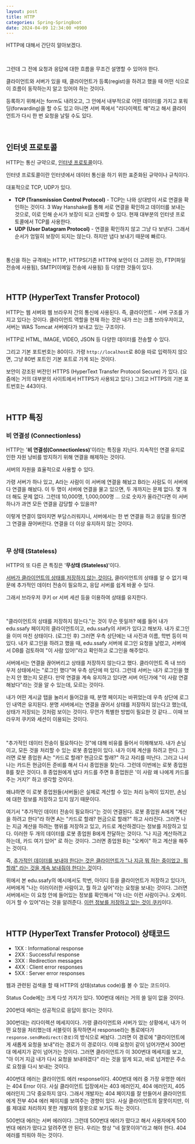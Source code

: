 ```yaml
---
layout: post
title: HTTP
categories: Spring-SpringBoot
date: 2024-04-09 12:34:00 +0900
---
```

HTTP에 대해서 간단히 알아보겠다.

<br>

그런데 그 전에 요청과 응답에 대한 흐름을 무조건 설명할 수 있어야 한다.

클라이언트와 서버가 있을 때, 클라이언트가 등록(regist)을 하려고 했을 때 어떤 식으로 이 흐름이 동작하는지 알고 있어야 하는 것이다.

등록하기 위해서는 form도 내려오고, 그 안에서 내부적으로 어떤 데이터를 가지고 포워딩(forwarding)을 할 수도 있고 아니면 서버 쪽에서 "리다이렉트 해"라고 해서 클라이언트가 다시 한 번 요청을 날릴 수도 있다.

<br>

## 인터넷 프로토콜

HTTP는 통신 규약으로, <u>인터넷 프로토콜</u>이다. 

인터넷 프로토콜이란 인터넷에서 데이터 통신을 하기 위한 표준화된 규약이나 규칙이다.

대표적으로 TCP, UDP가 있다.

* <b>TCP (Transmission Control Protocol)</b> - TCP는 나와 상대방이 서로 연결을 확인하는 것이다. 3 Way Hanshake를 통해 서로 연결을 확인하고 데이터를 보내는 것으로, 이로 인해 순서가 보장이 되고 신뢰할 수 있다. 현재 대부분의 인터넷 프로토콜에서 TCP를 사용한다.
* <b>UDP (User Datagram Protocol)</b> - 연결을 확인하지 않고 그냥 다 보낸다. 그래서 순서가 엄밀히 보장이 되지는 않는다. 하지만 냅다 보내기 때문에 빠르다.

<br>

통신을 하는 규격에는 HTTP, HTTPS(기존 HTTP에 보안이 더 고려된 것), FTP(파일 전송에 사용됨), SMTP(이메일 전송에 사용됨) 등 다양한 것들이 있다.

<br>

## HTTP (HyperText Transfer Protocol)

HTTP는 웹 서버와 웹 브라우저 간의 통신에 사용된다. 즉, 클라이언트 - 서버 구조를 가지고 있다는 것이다. 클라이언트 역할을 현재 하는 것은 내가 쓰는 크롬 브라우저이고, 서버는 WAS Tomcat 서버에다가 보내고 있는 구조이다.

HTTP로 HTML, IMAGE, VIDEO, JSON 등 다양한 데이터를 전송할 수 있다.

그리고 기본 포트번호는 80이다. 가령 ```http://localhost```로 80을 따로 입력하지 않으면, 그냥 80번 포트인 기본 포트로 가게 되는 것이다.

보안이 강조된 버전인 HTTPS (HyperText Transfer Protocol Secure) 가 있다. (요즘에는 거의 대부분의 사이트에서 HTTPS가 사용되고 있다.) 그리고 HTTPS의 기본 포트번호는 443이다.

<br>

## HTTP 특징

### 비 연결성 (Connectionless)

HTTP는 '<b>비 연결성(Connectionless)</b>'이라는 특징을 지닌다. 지속적인 연결 유지로 인한 자원 낭비를 방지하기 위해 연결을 해제하는 것이다. 

서버의 자원을 효율적으로 사용할 수 있다.

가령 서버가 하나 있고, A라는 사람이 이 서버에 연결을 해놨고 B라는 사람도 이 서버에다 연결을 해놨다. 이 두 명이 서버에 연결을 물고 있으면, 두 개까지는 문제 없다. 몇 개 더 해도 문제 없다. 그런데 10,000명, 1,000,000명 ... 으로 숫자가 올라간다면 이 서버 하나가 과연 모든 연결을 감당할 수 있을까?

이렇게 연결이 많아지면 부담스러워지니, 서버에서는 한 번 연결을 하고 응답을 줬으면 그 연결을 끊어버린다. 연결을 더 이상 유지하지 않는 것이다.

<br>

### 무 상태 (Stateless)

HTTP의 또 다른 큰 특징은 '<b>무상태 (Stateless)</b>'이다.

<u>서버가 클라이언트의 상태를 저장하지 않는 것이다.</u> 클라이언트의 상태를 알 수 없기 때문에 추가적인 데이터 전송이 필요하고, 응답 서버를 쉽게 바꿀 수 있다. 

그래서 브라우저 쿠키 or 서버 세션 등을 이용하여 상태를 유지한다.

<br>

"클라이언트의 상태를 저장하지 않는다."는 것이 무슨 뜻일까? 예를 들어 내가 edu.ssafy 페이지의 클라이언트이고, edu.ssafy의 서버가 있다고 해보자. 내가 로그인을 이미 마친 상태이다. (로그인 후) 그러면 우측 상단에는 내 사진과 이름, 학번 등이 떠 있다. 내가 로그인을 하려고 했을 때, edu.ssafy 서버에 로그인 요청을 날렸고, 서버에서 DB를 검토하여 "이 사람 있어!"라고 확인하고 로그인을 해주었다.

서버에서는 연결을 끊어버리고 상태를 저장하지 않는다고 했다. 클라이언트 즉 내 브라우저 상태에서는 "로그인 했다"며 우측 상단에 떠 있다. 그런데 서버는 내가 로그인을 했는지 안 했는지 모른다. 만약 연결을 계속 유지하고 있다면 서버 어딘가에 "이 사람 연결 해놨다"라는 것을 알 수 있는데, 모르는 것이다.

내가 어떤 게시글 탭을 눌러서 들어갔을 때, 분명 페이지는 바뀌었는데 우측 상단에 로그인 내역은 유지된다. 분명 서버에서는 연결을 끊어서 상태를 저장하지 않는다고 했는데, 상태가 저장되는 것처럼 보이는 것이다. 무언가 특별한 방법이 필요한 것 같다... 이때 브라우저 쿠키와 세션이 이용되는 것이다.

<br>

"추가적인 데이터 전송이 필요하다는 것"에 대해 비유를 들어서 이해해보자. 내가 손님이고, 모든 것을 처리할 수 있는 로봇 종업원이 있다. 내가 이제 계산을 하려고 한다. 그러면 로봇 종업원 A는 "카드로 할래? 현금으로 할래?" 하고 자리를 떠난다. 그러고 나서 나는 카드든 현금이든 준비를 해서 다시 종업원을 찾는다. 그런데 이번에는 로봇 종업원 B를 찾은 것이다. B 종업원에게 냅다 카드를 주면 B 종업원은 '이 사람 왜 나에게 카드를 주는 거지?' 하고 생각할 것이다. 

왜냐하면 이 로봇 종업원들(서버들)은 실제로 계산할 수 있는 처리 능력이 있지만, 손님에 대한 정보를 저장하고 있지 않기 때문이다.

여기서 "추가적인 데이터 전송이 필요하다"는 것이 연결된다. 로봇 종업원 A에게 "계산을 하려고 한다"라 하면 A는 "카드로 할래? 현금으로 할래?" 하고 사라진다. 그러면 나는 지금 계산을 하려는 행위를 저장하고 있고, 카드로 계산하겠다는 정보를 저장하고 있다. 이러한 두 개의 데이터를 로봇 종업원 B에게 전달하는 것이다. "나 지금 계산하려고 하는데, 카드 여기 있어" 로 하는 것이다. 그러면 종업원 B는 "오케이" 하고 계산을 해주는 것이다.

즉, <u>추가적인 데이터를 보내야 한다는 것은 클라이언트가 "나 지금 뭐 하는 중이었고, 뭐 할래" 라는 것을 계속 보내줘야 한다는 것</u>이다.

위에서 본 edu.ssafy의 예시에서도 학번, 아이디 등을 클라이언트가 저장하고 있다가, 서버에게 "나는 이러이러한 사람이고, 뭘 하고 싶어"라는 요청을 보내는 것이다. 그러면 서버에서는 이 요청 안에 들어있는 정보를 확인해서 "아 너는 이런 사람이구나. 오케이. 이거 할 수 있어"라는 것을 알려준다. <u>이런 정보를 저장하고 있는 것이 쿠키</u>이다.

<br>

## HTTP (HyperText Transfer Protocol) 상태코드

* 1XX : Informational response
* 2XX : Successful response
* 3XX : Redirection messages
* 4XX : Client error responses
* 5XX : Server error responses

웹과 관련된 검색을 할 때 HTTP의 상태(status code)를 볼 수 있는 코드이다. 

Status Code에는 크게 다섯 가지가 있다. 100번대 에러는 거의 쓸 일이 없을 것이다.

200번대 에러는 성공적으로 응답이 왔다는 것이다.

300번대는 리다이렉션 메세지이다. 가령 클라이언트와 서버가 있는 상황에서, 내가 어떤 요청을 처리했는데 서블릿이 동작하면서 response라는 통로에다가 ```response.sendRedirect(경로)```의 방식으로 써놨다. 그러면 이 경로에 "클라이언트에게 새롭게 요청을 보내"라는 경로가 이 경로이다. 이때 요청이 같이 넘어가면서 300번대 메세지가 같이 넘어가는 것이다. 그러면 클라이언트가 이 300번대 메세지를 보고, "아 이거 지금 내가 다시 요청을 보내야겠다" 라는 것을 알게 되고, 바로 넘겨받은 주소로 요청을 다시 보내는 것이다.

400번대 에러는 클라이언트 에러 response이다. 400번대 에러 중 가장 유명한 에러는 404 Error 이다. 사실 클라이언트 입장에서는 403 에러인지, 404 에러인지, 405 에러인지 그닥 중요하지 않다. 그래서 개발자는 404 페이지를 잘 만들어서 클라이언트에게 전부 404 에러 페이지를 보여주는 경향이 있다. 사실 클라이언트의 잘못이지만, 이를 제대로 처리하지 못한 개발자의 잘못으로 보기도 하는 것이다.

500번대 에러는 서버 에러이다. 그런데 500번대 에러가 떴다고 해서 사용자에게 500번대 에러가 떴다고 알려주면 안 된다. 우리는 항상 "네 잘못이야"라고 해야 한다. 404 에러를 띄워야 하는 것이다.

<br>

